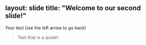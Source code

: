 layout: slide
title: "Welcome to our second slide!"
---
Your text
Use the left arrow to go back!
> Text that is a quote!
